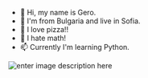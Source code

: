 - 👋 Hi, my name is Gero.
- 👀 I'm from Bulgaria and live in Sofia.
- 🌱 I love pizza!!
- 💞️ I hate math!
- 📫 Currently I'm learning Python.


![enter image description here](https://static.scientificamerican.com/sciam/cache/file/3198624E-C54D-458C-BB35B9DECED8F27D_source.jpg?w=1200)

